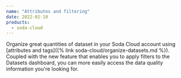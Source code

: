 ```yaml
---
name: "Attributes and filtering"
date: 2022-02-10
products:
  - soda-cloud
---
```


Organize great quantities of dataset in your Soda Cloud account using [attributes and tags]({% link soda-cloud/organize-datasets.md %}). Coupled with the new feature that enables you to apply filters to the Datasets dashboard, you can more easily access the data quality information you're looking for.
